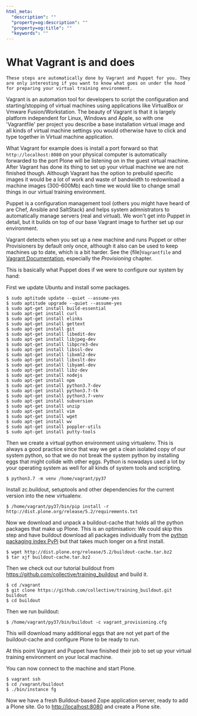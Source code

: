 ```yaml
---
html_meta:
  "description": ""
  "property=og:description": ""
  "property=og:title": ""
  "keywords": ""
---
```


# What Vagrant is and does

```{note}
These steps are automatically done by Vagrant and Puppet for you. They are only interesting if you want to know what goes on under the hood for preparing your virtual training environment.
```

Vagrant is an automation tool for developers to script the configuration and starting/stopping of virtual machines using applications like VirtualBox or Vmware Fusion/Workstation. The beauty of Vagrant is that it is largely platform independent for Linux, Windows and Apple, so with one 'Vagrantfile' per project you describe a base installation virtual image and all kinds of virtual machine settings you would otherwise have to click and type together in Virtual machine application.

What Vagrant for example does is install a port forward so that `http://localhost:8080` on your physical computer is automatically forwarded to the port Plone will be listening on in the guest virtual machine. After Vagrant has done its thing to set up your virtual machine we are not finished though. Although Vagrant has the option to prebuild specific images it would be a lot of work and waste of bandwidth to redownload a machine images (300-600Mb) each time we would like to change small things in our virtual training environment.

Puppet is a configuration management tool (others you might have heard of are Chef, Ansible and SaltStack) and helps system admnistrators to automatically manage servers (real and virtual). We won't get into Puppet in detail, but it builds on top of our base Vagrant image to further set up our environment.

Vagrant detects when you set up a new machine and runs Puppet or other Provisioners by default only once, although it also can be used to keep machines up to date, which is a bit harder. See the {file}`Vagrantfile` and [Vagrant Documentation](https://www.vagrantup.com/docs), especially the *Provisioning* chapter.

This is basically what Puppet does if we were to configure our system by hand:

First we update Ubuntu and install some packages.

```shell
$ sudo aptitude update --quiet --assume-yes
$ sudo aptitude upgrade --quiet --assume-yes
$ sudo apt-get install build-essential
$ sudo apt-get install curl
$ sudo apt-get install elinks
$ sudo apt-get install gettext
$ sudo apt-get install git
$ sudo apt-get install libedit-dev
$ sudo apt-get install libjpeg-dev
$ sudo apt-get install libpcre3-dev
$ sudo apt-get install libssl-dev
$ sudo apt-get install libxml2-dev
$ sudo apt-get install libxslt-dev
$ sudo apt-get install libyaml-dev
$ sudo apt-get install libz-dev
$ sudo apt-get install nodejs
$ sudo apt-get install npm
$ sudo apt-get install python3.7-dev
$ sudo apt-get install python3.7-tk
$ sudo apt-get install python3.7-venv
$ sudo apt-get install subversion
$ sudo apt-get install unzip
$ sudo apt-get install vim
$ sudo apt-get install wget
$ sudo apt-get install wv
$ sudo apt-get install poppler-utils
$ sudo apt-get install putty-tools
```

Then we create a virtual python environment using virtualenv. This is always a good practice since that way we get a clean isolated copy of our system python, so that we do not break the system python by installing eggs that might collide with other eggs. Python is nowadays used a lot by your operating system as well for all kinds of system tools and scripting.

```shell
$ python3.7 -m venv /home/vagrant/py37
```

Install zc.buildout, setuptools and other dependencies for the current version into the new virtualenv.

```shell
$ /home/vagrant/py37/bin/pip install -r http://dist.plone.org/release/5.2/requirements.txt
```

Now we download and unpack a buildout-cache that holds all the python packages that make up Plone. This is an optimisation: We could skip this step and have buildout download all packages individually from the [python packaging index PyPi](https://pypi.org) but that takes much longer on a first install.

```shell
$ wget http://dist.plone.org/release/5.2/buildout-cache.tar.bz2
$ tar xjf buildout-cache.tar.bz2
```

Then we check out our tutorial buildout from <https://github.com/collective/training_buildout> and build it.

```shell
$ cd /vagrant
$ git clone https://github.com/collective/training_buildout.git buildout
$ cd buildout
```

Then we run buildout:

```shell
$ /home/vagrant/py37/bin/buildout -c vagrant_provisioning.cfg
```

This will download many additional eggs that are not yet part of the buildout-cache and configure Plone to be ready to run.

At this point Vagrant and Puppet have finished their job to set up your virtual training environment on your local machine.

You can now connect to the machine and start Plone.

```shell
$ vagrant ssh
$ cd /vagrant/buildout
$ ./bin/instance fg
```

Now we have a fresh Buildout-based Zope application server, ready to add a Plone site. Go to <http://localhost:8080> and create a Plone site.
